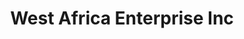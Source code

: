 ---
title: "West Africa Enterprise Inc"
url: /monrovia/west-africa-enterprise-inc-un-drive/
shop: frozen food
---